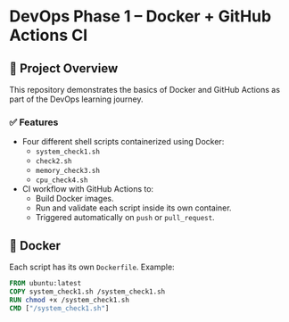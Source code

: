 # DevOps Phase 1 – Docker + GitHub Actions CI

## 🚀 Project Overview
This repository demonstrates the basics of Docker and GitHub Actions as part of the DevOps learning journey.

### ✅ Features
- Four different shell scripts containerized using Docker:
  - `system_check1.sh`
  - `check2.sh`
  - `memory_check3.sh`
  - `cpu_check4.sh`
- CI workflow with GitHub Actions to:
  - Build Docker images.
  - Run and validate each script inside its own container.
  - Triggered automatically on `push` or `pull_request`.

## 🐳 Docker
Each script has its own `Dockerfile`. Example:
```Dockerfile
FROM ubuntu:latest
COPY system_check1.sh /system_check1.sh
RUN chmod +x /system_check1.sh
CMD ["/system_check1.sh"]
